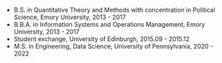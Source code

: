 * B.S. in Quantitative Theory and Methods with concentration in Political Science, Emory University, 2013 - 2017
* B.B.A. in Information Systems and Operations Management, Emory University, 2013 - 2017 
* Student exchange, University of Edinburgh, 2015.09 - 2015.12
* M.S. in Engineering, Data Science, University of Pennsylvania, 2020 - 2022